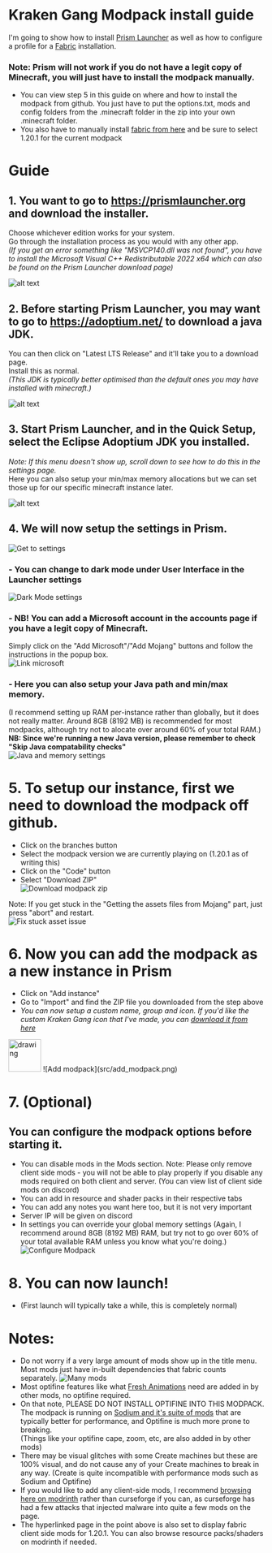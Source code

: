 # Kraken Gang Modpack install guide

I'm going to show how to install [Prism Launcher](https://prismlauncher.org) as well as how to configure a profile for a [Fabric](https://fabricmc.net) installation.  


### Note: Prism will not work if you do not have a legit copy of Minecraft, you will just have to install the modpack manually. 
 - You can view step 5 in this guide on where and how to install the modpack from github. You just have to put the options.txt, mods and config folders from the .minecraft folder in the zip into your own .minecraft folder.
 - You also have to manually install [fabric from here](https://fabricmc.net) and be sure to select 1.20.1 for the current modpack


# Guide
## 1. You want to go to https://prismlauncher.org and download the installer.  
Choose whichever edition works for your system.  
Go through the installation process as you would with any other app.  
*(If you get an error something like "MSVCP140.dll was not found", you have to install the Microsoft Visual C++ Redistributable 2022 x64 which can also be found on the Prism Launcher download page)*

![alt text](src/prism_page.png "Prism Launcher page")

## 2. Before starting Prism Launcher, you may want to go to https://adoptium.net/ to download a java JDK.  
You can then click on "Latest LTS Release" and it'll take you to a download page.  
Install this as normal.  
*(This JDK is typically better optimised than the default ones you may have installed with minecraft.)*

![alt text](src/adoptium_page.png "Prism Launcher page")


## 3. Start Prism Launcher, and in the Quick Setup, select the Eclipse Adoptium JDK you installed.  
*Note: If this menu doesn't show up, scroll down to see how to do this in the settings page.*  
Here you can also setup your min/max memory allocations but we can set those up for our specific minecraft instance later.  

![alt text](src/prism_launcher_setup_java.png "Prism Setup Java page")

## 4. We will now setup the settings in Prism.  

![Get to settings](src/pl_settings.png)

### - You can change to dark mode under User Interface in the Launcher settings
![Dark Mode settings](src/dark_mode.png) 

### - **NB!** You can add a Microsoft account in the accounts page if you have a legit copy of Minecraft.  
Simply click on the "Add Microsoft"/"Add Mojang" buttons and follow the instructions in the popup box.  
![Link microsoft](src/plauncher_microsoft_link.png)

### - Here you can also setup your Java path and min/max memory.  
(I recommend setting up RAM per-instance rather than globally, but it does not really matter. Around 8GB (8192 MB) is recommended for most modpacks, although try not to alocate over around 60% of your total RAM.)  
**NB: Since we're running a new Java version, please remember to check "Skip Java compatability checks"**   
![Java and memory settings](src/plauncher_java_and_memory.png)

# 5. To setup our instance, first we need to download the modpack off github.
- Click on the branches button
- Select the modpack version we are currently playing on (1.20.1 as of writing this)
- Click on the "Code" button
- Select "Download ZIP"  
![Download modpack zip](src/download_github.png)

Note: If you get stuck in the "Getting the assets files from Mojang" part, just press "abort" and restart.   
![Fix stuck asset issue](src/abort_asset_files.png)

# 6. Now you can add the modpack as a new instance in Prism
- Click on "Add instance"
- Go to "Import" and find the ZIP file you downloaded from the step above  
- *You can now setup a custom name, group and icon. If you'd like the custom Kraken Gang icon that I've made, you can [download it from here](https://github.com/FuriaPaladins/Minecraft-Modpack/tree/main/src/kraken_icon.png)*  
<img src="src/kraken_icon.png" alt="drawing" width="64"/>  
![Add modpack](src/add_modpack.png)

# 7. (Optional)
## You can configure the modpack options before starting it.
- You can disable mods in the Mods section. Note: Please only remove client side mods - you will not be able to play properly if you disable any mods required on both client and server. (You can view list of client side mods on discord)
- You can add in resource and shader packs in their respective tabs
- You can add any notes you want here too, but it is not very important
- Server IP will be given on discord
- In settings you can override your global memory settings (Again, I recommend around 8GB (8192 MB) RAM, but try not to go over 60% of your total available RAM unless you know what you're doing.)  
![Configure Modpack](src/configure_modpack.png)


# 8. You can now launch!
-  (First launch will typically take a while, this is completely normal)

# Notes:
- Do not worry if a very large amount of mods show up in the title menu. Most mods just have in-built dependencies that fabric counts separately.
![Many mods](src/many_mods.png)
- Most optifine features like what [Fresh Animations](https://modrinth.com/resourcepack/fresh-animations) need are added in by other mods, no optifine required.
- On that note, PLEASE DO NOT INSTALL OPTIFINE INTO THIS MODPACK. The modpack is running on [Sodium and it's suite of mods](https://modrinth.com/mod/sodium) that are typically better for performance, and Optifine is much more prone to breaking.  
(Things like your optifine cape, zoom, etc, are also added in by other mods)
- There may be visual glitches with some Create machines but these are 100% visual, and do not cause any of your Create machines to break in any way. (Create is quite incompatible with performance mods such as Sodium and Optifine)
- If you would like to add any client-side mods, I recommend [browsing here on modrinth](https://modrinth.com/mods?g=categories:%27fabric%27&v=1.20.1&e=client) rather than curseforge if you can, as curseforge has had a few attacks that injected malware into quite a few mods on the page. 
- The hyperlinked page in the point above is also set to display fabric client side mods for 1.20.1. You can also browse resource packs/shaders on modrinth if needed.
